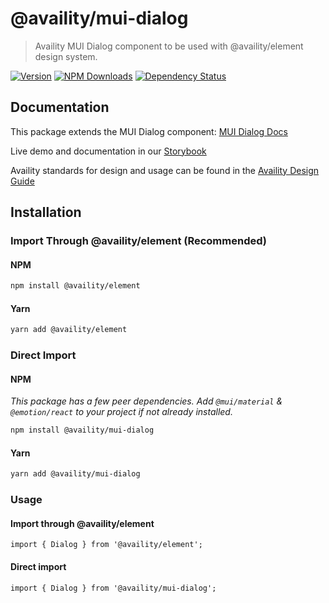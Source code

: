 # @availity/mui-dialog

> Availity MUI Dialog component to be used with @availity/element design system.

[![Version](https://img.shields.io/npm/v/@availity/mui-dialog.svg?style=for-the-badge)](https://www.npmjs.com/package/@availity/mui-dialog)
[![NPM Downloads](https://img.shields.io/npm/dt/@availity/mui-dialog.svg?style=for-the-badge)](https://www.npmjs.com/package/@availity/mui-dialog)
[![Dependency Status](https://img.shields.io/librariesio/release/npm/@availity/mui-dialog?style=for-the-badge)](https://github.com/Availity/element/blob/main/packages/mui-dialog/package.json)

## Documentation

This package extends the MUI Dialog component: [MUI Dialog Docs](https://mui.com/components/dialog/)

Live demo and documentation in our [Storybook](https://availity.github.io/element/?path=/docs/components-dialog-introduction--docs)

Availity standards for design and usage can be found in the [Availity Design Guide](https://design.availity.com/2e36e50c7)

## Installation

### Import Through @availity/element (Recommended)

#### NPM

```bash
npm install @availity/element
```

#### Yarn

```bash
yarn add @availity/element
```

### Direct Import

#### NPM

_This package has a few peer dependencies. Add `@mui/material` & `@emotion/react` to your project if not already installed._

```bash
npm install @availity/mui-dialog
```

#### Yarn

```bash
yarn add @availity/mui-dialog
```

### Usage

#### Import through @availity/element

```tsx
import { Dialog } from '@availity/element';
```

#### Direct import

```tsx
import { Dialog } from '@availity/mui-dialog';
```
